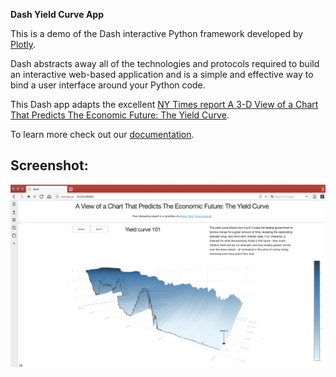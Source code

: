 **Dash Yield Curve App**

This is a demo of the Dash interactive Python framework developed by [Plotly](https://plot.ly/).

Dash abstracts away all of the technologies and protocols required to build an interactive web-based application and is a simple and effective way to bind a user interface around your Python code.

This Dash app adapts the excellent [NY Times report A 3-D View of a Chart That Predicts The Economic Future: The Yield Curve](https://www.nytimes.com/interactive/2015/03/19/upshot/3d-yield-curve-economic-growth.html).

To learn more check out our [documentation](https://plot.ly/dash).

## Screenshot:
![screenshot](assets/dashr-yield-curve-screenshot.png)

